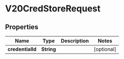 

# V20CredStoreRequest


## Properties

Name | Type | Description | Notes
------------ | ------------- | ------------- | -------------
**credentialId** | **String** |  |  [optional]




